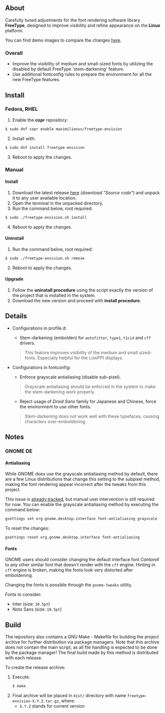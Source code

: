 ## About
Carefully tuned adjustments for the font rendering software library
**FreeType**, designed to improve visibility and refine appearance on the
**Linux** platform.

You can find demo images to compare the changes
[here](https://github.com/maximilionus/freetype-envision/wiki/Comparison).

### Overall
- Improve the visibility of medium and small-sized fonts by utilizing the
  disabled by default FreeType 'stem-darkening' feature.
- Use additional fontconfig rules to prepare the environment for all the new
  FreeType features.


## Install

### Fedora, RHEL
1. Enable the **copr** repository:
```sh
$ sudo dnf copr enable maximilionus/freetype-envision
```
2. Install with:
```sh
$ sudo dnf install freetype-envision
```
3. Reboot to apply the changes.

### Manual
#### Install
1. Download the latest release
   [here](https://github.com/maximilionus/freetype-envision/releases/latest)
   *(download "Source code")* and unpack it to any user available location.
2. Open the terminal in the unpacked directory.
3. Run the command below, root required:
```sh
$ sudo ./freetype-envision.sh install
```
4. Reboot to apply the changes.

#### Uninstall
1. Run the command below, root required:
```sh
$ sudo ./freetype-envision.sh remove
```
2. Reboot to apply the changes.

#### Upgrade
1. Follow the **uninstall procedure** using the script exactly the version of
   the project that is installed in the system.
2. Download the new version and proceed with **install procedure**.


## Details
- Configurations in profile.d:
   - Stem-darkening (embolden) for `autofitter`, `type1`, `t1cid` and `cff`
   drivers.
   > This feature improves visibility of the medium and small sized-fonts.
   > Especially helpful for the LowPPI displays.

- Configurations in fontconfig:
   - Enforce grayscale antialiasing (disable sub-pixel).
   > Grayscale antialiasing should be enforced in the system to make the
   > stem-darkening work properly.

   - Reject usage of *Droid Sans* family for Japanese and Chinese, force the
     environment to use other fonts.
   > Stem-darkening does not work well with these typefaces, causing characters
   > over-emboldening.


## Notes
### GNOME DE
#### Antialiasing
While GNOME does use the grayscale antialiasing method by default, there are a
few Linux distributions that change this setting to the subpixel method, making
the font rendering appear incorrect after the tweaks from this project.

This issue is
[already tracked](https://github.com/maximilionus/freetype-envision/issues/7),
but manual user intervention is still required for now. You can enable the
grayscale antialiasing method by executing the command below:

```sh
gsettings set org.gnome.desktop.interface font-antialiasing grayscale
```

To reset the changes:

```sh
gsettings reset org.gnome.desktop.interface font-antialiasing
```

#### Fonts
GNOME users should consider changing the default interface font *Cantarell* to
any other similar font that doesn't render with the `cff` engine. Hinting in
`cff` engine is broken, making the fonts look very distorted after emboldening.

Changing the fonts is possible through the `gnome-tweaks` utility.

Fonts to consider:
- Inter (size: `10.5pt`)
- Noto Sans (size: `10.5pt`)


## Build
The repository also contains a GNU Make - Makefile for building the project
archive for further distribution via package managers. Note that this archive
does not contain the main script, as all file handling is expected to be done
by the package manager! The final build made by this method is distributed with
each release.

To create the release archive:
1. Execute:
    ```sh
    $ make
    ```
2. Final archive will be placed in `dist/` directory with name `freetype-envision-X.Y.Z.tar.gz`, where:
    - `X.Y.Z` stands for current version
